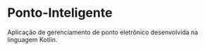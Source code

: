 # Ponto-Inteligente
Aplicação de gerenciamento de ponto eletrônico desenvolvida na linguagem Kotlin.
